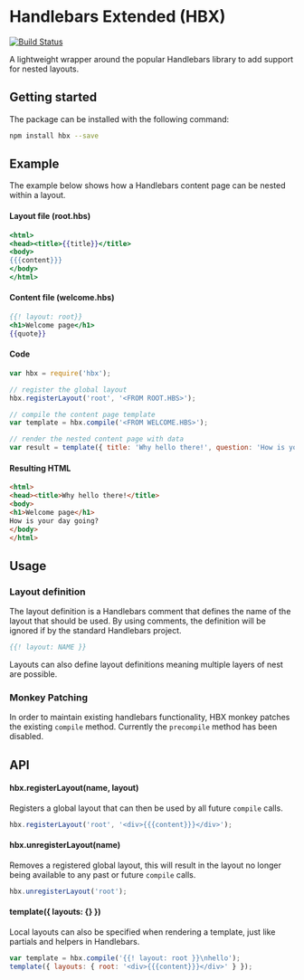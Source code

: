 # Handlebars Extended (HBX)

[![Build Status](https://travis-ci.org/sandcastle/handlebars-extended.svg)](https://travis-ci.org/sandcastle/handlebars-extended)

A lightweight wrapper around the popular Handlebars library to add support
for nested layouts.


## Getting started

The package can be installed with the following command:

```sh
npm install hbx --save
```


## Example

The example below shows how a Handlebars content page can be nested within a layout.

#### Layout file (root.hbs)

```hbs
<html>
<head><title>{{title}}</title>
<body>
{{{content}}}
</body>
</html>
```

#### Content file (welcome.hbs)

```hbs
{{! layout: root}}
<h1>Welcome page</h1>
{{quote}}
```

#### Code

```js
var hbx = require('hbx');

// register the global layout
hbx.registerLayout('root', '<FROM ROOT.HBS>');

// compile the content page template
var template = hbx.compile('<FROM WELCOME.HBS>');

// render the nested content page with data
var result = template({ title: 'Why hello there!', question: 'How is your day going?' });
```

#### Resulting HTML

```html
<html>
<head><title>Why hello there!</title>
<body>
<h1>Welcome page</h1>
How is your day going?
</body>
</html>
```


## Usage

### Layout definition

The layout definition is a Handlebars comment that defines the name of the layout
that should be used. By using comments, the definition will be ignored if by the 
standard Handlebars project. 

```hbs
{{! layout: NAME }}
```

Layouts can also define layout definitions meaning multiple layers of nest are possible.

### 


### Monkey Patching

In order to maintain existing handlebars functionality, HBX monkey patches the
existing `compile` method. Currently the `precompile` method has been disabled.


## API

#### hbx.registerLayout(name, layout)

Registers a global layout that can then be used by all future `compile` calls.

```js
hbx.registerLayout('root', '<div>{{{content}}}</div>');
```

#### hbx.unregisterLayout(name)

Removes a registered global layout, this will result in the layout no longer being available
to any past or future `compile` calls.

```js
hbx.unregisterLayout('root');
```

#### template({ layouts: {} }) 

Local layouts can also be specified when rendering a template, just like partials and helpers
in Handlebars.

```js
var template = hbx.compile('{{! layout: root }}\nhello');
template({ layouts: { root: '<div>{{{content}}}</div>' } });
```
